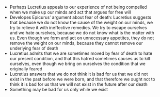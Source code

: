 - Perhaps Lucretius appeals to our experience of not being compelled when we make up our minds and act that argues for free will
- Developes Epicurus' argument about fear of death: Lucretius suggests that because we do not know the cause of the weight on our minds, we try to relieve it with ineffective remedies. We try to escape ourselves and we hate ourselves, because we do not know what is the matter with us. Even though we form and act on unnecessary appetites, they do not remove the weight on our minds, because they cannot remove our underlying fear of death
- Lucretius admits that we are sometimes moved by fear of death to hate our present condition, and that this hatred sometimes causes us to kill ourselves, even though we bring on ourselves the condition that we originally feared
- Lucretius answers that we do not think it is bad for us that we did not exist in the past before we were born, and that therefore we ought not to think it is bad for us that we will not exist in the future after our death
- Something may be bad for us only while we exist
